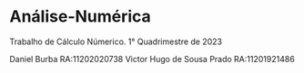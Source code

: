 # Análise-Numérica

Trabalho de Cálculo Númerico.
1° Quadrimestre de 2023

Daniel Burba RA:11202020738
Victor Hugo de Sousa Prado RA:11201921486
